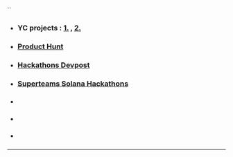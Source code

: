 


``
- ### YC projects :   [1.](https://news.ycombinator.com) , [2.](https://news.ycombinator.com/item?id=35729232) 
- ### [Product Hunt](https://www.producthunt.com/) 
- ### [Hackathons Devpost](https://devpost.com/hackathons) 
- ### [Superteams Solana Hackathons](https://earn.superteam.fun/all/) 
- ### 
- ### 
- ### 


---